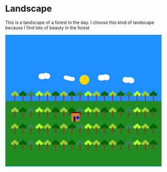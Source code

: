 # Landscape

This is a landscape of a forest in the day. I choose this kind of landscape because I find lots of beauty in the forest

![SE](landscape.png)
